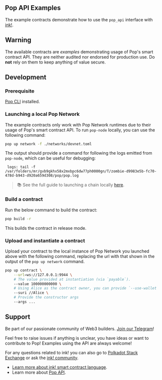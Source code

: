 ## Pop API Examples

The example contracts demonstrate how to use the `pop_api` interface with [ink!](https://use.ink).

## Warning

The available contracts are *examples* demonstrating usage of Pop's smart contract API. They are neither audited nor
endorsed for production use. Do **not** rely on them to keep anything of value secure.

## Development

### Prerequisite

[Pop CLI](https://github.com/r0gue-io/pop-cli) installed.
### Launching a local Pop Network

The example contracts only work with Pop Network runtimes due to their usage of Pop's smart contract API. To run
`pop-node` locally, you can use the following command:

```bash
pop up network -f ./networks/devnet.toml
```

The output should provide a command for following the logs emitted from `pop-node`, which can be useful for debugging:

```
 logs: tail -f /var/folders/mr/gvb9gkhx58x2mxbpc6dw77ph0000gn/T/zombie-d9983e5b-fc70-478d-b943-d920a659d308/pop/pop.log
```

> 📚 See the full guide to launching a chain
> locally [here](https://learn.onpop.io/appchains/guides/launch-a-chain/running-your-parachain).

### Build a contract

Run the below command to build the contract:

```bash
pop build -r
```

This builds the contract in release mode.

### Upload and instantiate a contract

Upload your contract to the local instance of Pop Network you launched above with the following command, replacing the
url with that shown in the output of the `pop up network` command.

```bash
pop up contract \
    --url=ws://127.0.0.1:9944 \
    # The value provided at instantiation (via `payable`).
    --value 100000000000 \
    # Using Alice as the contract owner, you can provide `--use-wallet` to sign with your own wallet.
    --suri //Alice \
    # Provide the constructor args
    --args ...
```

## Support

Be part of our passionate community of Web3 builders. [Join our Telegram](https://t.me/onpopio)!

Feel free to raise issues if anything is unclear, you have ideas or want to contribute to Pop! Examples using the
API are always welcome!

For any questions related to ink! you can also go to [Polkadot Stack Exchange](https://polkadot.stackexchange.com/) or
ask the [ink! community](https://t.me/inkathon/1).

- [Learn more about ink! smart contract language](https://use.ink).
- Learn more about [Pop API](https://github.com/r0gue-io/pop-node/tree/main/pop-api/).
